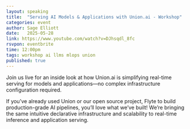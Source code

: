 ```yaml
---
layout: speaking
title:  "Serving AI Models & Applications with Union.ai - Workshop"
categories: event
author: Sage Elliott
date:   2025-05-28
link: https://www.youtube.com/watch?v=DJhsqdl_8fc
rsvpon: eventbrite
time: 12:00pm
tags: workshop ai llms mlops union
published: true
---
```

Join us live for an inside look at how Union.ai is simplifying real-time serving for models and applications—no complex infrastructure configuration required.

If you’ve already used Union or our open source project, Flyte to build production-grade AI pipelines, you’ll love what we’ve built! We’re bringing the same intuitive declarative infrastructure and scalability to real-time inference and application serving.